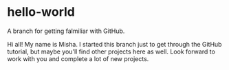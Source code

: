 # hello-world
A branch for getting falmiliar with GitHub.

Hi all! My name is Misha. I started this branch just to get through the GitHub tutorial, but maybe you'll find other projects here as well.
Look forward to work with you and complete a lot of new projects.
